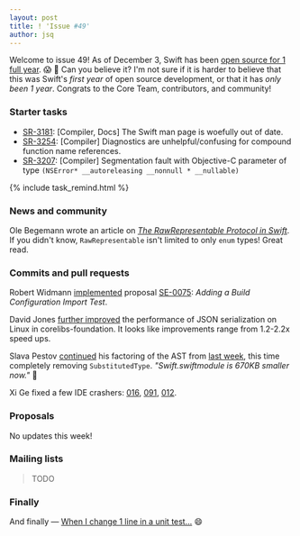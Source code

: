 ```yaml
---
layout: post
title: ! 'Issue #49'
author: jsq
---
```


Welcome to issue 49! As of December 3, Swift has been [open source for 1 full year](https://twitter.com/clattner_llvm/status/805076141157404672). 😱 🎂 Can you believe it? I'm not sure if it is harder to believe that this was Swift's *first year* of open source development, or that it has *only been 1 year*. Congrats to the Core Team, contributors, and community!

<!--excerpt-->

### Starter tasks

- [SR-3181](https://bugs.swift.org/browse/SR-3281): [Compiler, Docs] The Swift man page is woefully out of date.
- [SR-3254](https://bugs.swift.org/browse/SR-3254): [Compiler] Diagnostics are unhelpful/confusing for compound function name references.
- [SR-3207](https://bugs.swift.org/browse/SR-3207): [Compiler] Segmentation fault with Objective-C parameter of type `(NSError* __autoreleasing __nonnull * __nullable)`

{% include task_remind.html %}

### News and community

Ole Begemann wrote an article on [*The RawRepresentable Protocol in Swift*](https://oleb.net/blog/2016/11/rawrepresentable/). If you didn't know, `RawRepresentable` isn't limited to only `enum` types! Great read.

### Commits and pull requests

Robert Widmann [implemented](https://github.com/apple/swift/pull/5778) proposal [SE-0075](https://github.com/apple/swift-evolution/blob/master/proposals/0075-import-test.md): *Adding a Build Configuration Import Test*.

David Jones [further improved](https://github.com/apple/swift-corelibs-foundation/pull/723) the performance of JSON serialization on Linux in corelibs-foundation. It looks like improvements range from 1.2-2.2x speed ups.

Slava Pestov [continued](https://github.com/apple/swift/pull/6069) his factoring of the AST from [last week](/issue-48/), this time completely removing `SubstitutedType`. *"Swift.swiftmodule is 670KB smaller now."* 🎉

Xi Ge fixed a few IDE crashers: [016](https://github.com/apple/swift/pull/6079), [091](https://github.com/apple/swift/pull/6084), [012](https://github.com/apple/swift/pull/6077).

### Proposals

No updates this week!

### Mailing lists

> TODO

### Finally

And finally &mdash; [When I change 1 line in a unit test...](https://twitter.com/ashfurrow/status/805849576603140096) 😄
